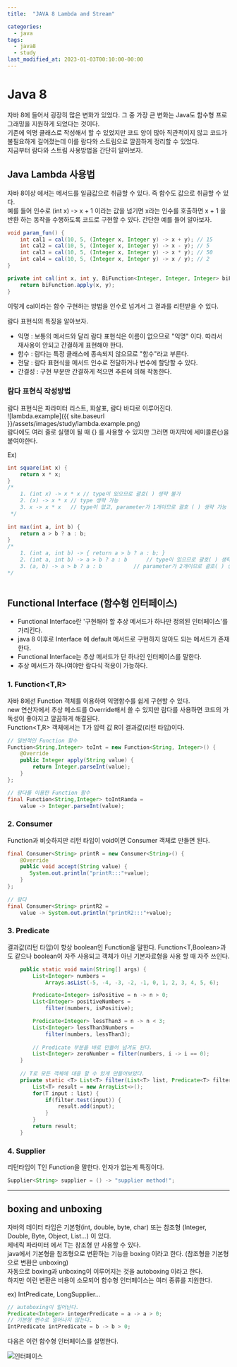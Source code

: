 ```yaml
---
title:  "JAVA 8 Lambda and Stream"

categories: 
  - java
tags:
  - java8
  - study
last_modified_at: 2023-01-03T00:10:00-00:00
---
```

# Java 8
자바 8에 들어서 굉장히 많은 변화가 있었다. 그 중 가장 큰 변화는 Java도 함수형 프로그래밍을 지원하게 되었다는 것이다.   
기존에 익명 클래스로 작성해서 할 수 있었지만 코드 양이 많아 직관적이지 않고 코드가 불필요하게 길어졌는데 이를 람다와 스트림으로 깔끔하게 정리할 수 있었다.   
지금부터 람다와 스트림 사용방법을 간단히 알아보자.

## Java Lambda 사용법
자바 8이상 에서는 메서드를 일급값으로 취급할 수 있다. 즉 함수도 값으로 취급할 수 있다.   
예를 들어 인수로 (int x) -> x + 1 이라는 값을 넘기면 x라는 인수를 호출하면 x + 1 을 반환 하는 동작을 수행하도록 코드로 구현할 수 있다.
간단한 예를 들어 알아보자.
```java
void param_fun() {
    int cal1 = cal(10, 5, (Integer x, Integer y) -> x + y); // 15
    int cal2 = cal(10, 5, (Integer x, Integer y) -> x - y); // 5
    int cal3 = cal(10, 5, (Integer x, Integer y) -> x * y); // 50
    int cal4 = cal(10, 5, (Integer x, Integer y) -> x / y); // 2
}

private int cal(int x, int y, BiFunction<Integer, Integer, Integer> biFunction) {
    return biFunction.apply(x, y);
}
```
이렇게 cal이라는 함수 구현하는 방법을 인수로 넘겨서 그 결과를 리턴받을 수 있다.   

람다 표현식의 특징을 알아보자.
* 익명 : 보통의 메서드와 달리 람다 표현식은 이름이 없으므로 "익명" 이다. 따라서 재사용이 안되고 간결하게 표현해야 한다.
* 함수 : 람다는 특정 클래스에 종속되지 않으므로 "함수"라고 부른다.
* 전달 : 람다 표현식을 메서드 인수로 전달하거나 변수에 할당할 수 있다.
* 간결성 : 구현 부분만 간결하게 적으면 추론에 의해 작동한다.

### 람다 표현식 작성방법
람다 표현식은 파라미터 리스트, 화살표, 람다 바디로 이루어진다.   
![lambda.example]({{ site.baseurl }}/assets/images/study/lambda.example.png)   
람다에도 여러 줄로 실행이 될 때 {} 를 사용할 수 있지만 그러면 마지막에 세미콜론(;)을 붙여야한다.

Ex)
```java
int square(int x) {
    return x * x;
}
/*
    1. (int x) -> x * x	// type이 있으므로 괄호( ) 생략 불가
    2. (x) -> x * x	// type 생략 가능
    3. x -> x * x	// type이 없고, parameter가 1개이므로 괄호 ( ) 생략 가능
 */
    
int max(int a, int b) {
    return a > b ? a : b;
}
/*
    1. (int a, int b) -> { return a > b ? a : b; }
    2. (int a, int b) -> a > b ? a : b		// type이 있으므로 괄호( ) 생략 불가
    3. (a, b) -> a > b ? a : b			// parameter가 2개이므로 괄호( ) 생략 불가
*/
    
```



## Functional Interface (함수형 인터페이스)<br>
* Functional Interface란 '구현해야 할 추상 메서드가 하나만 정의된 인터페이스'를 가리킨다.   
* java 8 이후로 Interface 에 default 메서드로 구현하지 않아도 되는 메서드가 존재한다.   
* Functional Interface는 추상 메서드가 단 하나인 인터페이스를 말한다.   
* 추상 메서드가 하나여야만 람다식 적용이 가능하다.   

### 1. Function<T,R>
자바 8에선 Function 객체를 이용하여 익명함수를 쉽게 구현할 수 있다.   
new 연산자에서 추상 메소드를 Override해서 쓸 수 있지만 람다를 사용하면 코드의 가독성이 좋아지고 깔끔하게 해결된다.   
Function<T,R> 객체에서는 T가 입력 값 R이 결과값(리턴 타입)이다.   
```java
// 일반적인 Function 함수
Function<String,Integer> toInt = new Function<String, Integer>() {
    @Override
    public Integer apply(String value) {
        return Integer.parseInt(value);
    }
};

// 람다를 이용한 Function 함수
final Function<String,Integer> toIntRamda = 
	value -> Integer.parseInt(value);
```

### 2. Consumer<T>
Function과 비슷하지만 리턴 타입이 void이면 Consumer 객체로 만들면 된다.   
```java
final Consumer<String> printR = new Consumer<String>() {
    @Override
    public void accept(String value) {
       System.out.println("printR:::"+value);
    }
};
       
// 람다
final Consumer<String> printR2 = 
	value -> System.out.println("printR2:::"+value);
```

### 3. Predicate<T>
결과값(리턴 타입)이 항상 boolean인 Function을 말한다. 
Function<T,Boolean>과도 같으나 boolean이 자주 사용되고 객체가 아닌 기본자료형을 사용 할 때 자주 쓰인다.   
```java
    public static void main(String[] args) {
        List<Integer> numbers = 
			Arrays.asList(-5, -4, -3, -2, -1, 0, 1, 2, 3, 4, 5, 6);

        Predicate<Integer> isPositive = n -> n > 0;
        List<Integer> positiveNumbers = 
			filter(numbers, isPositive);

        Predicate<Integer> lessThan3 = n -> n < 3;
        List<Integer> lessThan3Numbers = 
			filter(numbers, lessThan3);
        
        // Predicate 부분을 바로 만들어 넘겨도 된다.
        List<Integer> zeroNumber = filter(numbers, i -> i == 0);
    }
    
    // T로 모든 객체에 대응 할 수 있게 만들어보았다.
    private static <T> List<T> filter(List<T> list, Predicate<T> filter) {
        List<T> result = new ArrayList<>();
        for(T input : list) {
            if(filter.test(input)) {
                result.add(input);
            }
        }
        return result;
    }    
```

### 4. Supplier<T>
리턴타입이 T인 Function을 말한다. 인자가 없는게 특징이다.   
```java
Supplier<String> supplier = () -> "supplier method!";
```

* * *
## boxing and unboxing
자바의 데이터 타입은 기본형(int, double, byte, char) 또는 참조형 (Integer, Double, Byte, Object, List...) 이 있다.   
제네릭 파라미터 <T> 에서 T는 참조형 만 사용할 수 있다.   
java에서 기본형을 참조형으로 변환하는 기능을 boxing 이라고 한다. (참조형을 기본형으로 변환은 unboxing)   
자동으로 boxing과 unboxing이 이루어지는 것을 autoboxing 이라고 한다.  
하지만 이런 변환은 비용이 소모되어 함수형 인터페이스는 여러 종류를 지원한다.

ex) IntPredicate, LongSupplier...
```java
// autoboxing이 일어난다.
Predicate<Integer> integerPredicate = a -> a > 0;
// 기본형 변수로 일어나지 않는다.
IntPredicate intPredicate = b -> b > 0;
```

다음은 이런 함수형 인터페이스를 설명한다.   

![인터페이스 ](https://user-images.githubusercontent.com/56239469/104201429-1a0a8e80-546d-11eb-9581-e4c0552e131f.png)
